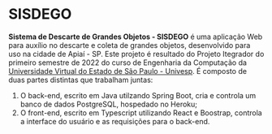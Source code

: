 # SISDEGO

**Sistema de Descarte de Grandes Objetos - SISDEGO**  é uma aplicação Web para auxílio no descarte e coleta de grandes objetos, desenvolvido para uso na cidade de Apiaí - SP.
Este projeto é resultado do Projeto Itegrador do primeiro semestre de 2022 do curso de Engenharia da Computação da [Universidade Virtual do Estado de São Paulo - Univesp](https://univesp.br/).
É composto de duas partes distintas que trabalham juntas: 
1. O back-end, escrito em Java utilzando Spring Boot, cria e controla um banco de dados PostgreSQL, hospedado no Heroku;
2. O front-end, escrito em Typescript utilizando React e Boostrap, controla a interface do usuário e as requisições para o back-end.
